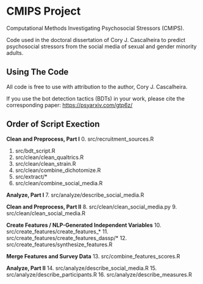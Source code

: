 # CMIPS Project
Computational Methods Investigating Psychosocial Stressors (CMIPS).

Code used in the doctoral dissertation of Cory J. Cascalheira to predict psychosocial stressors from the social media of sexual and gender minority adults.

## Using The Code
All code is free to use with attribution to the author, Cory J. Cascalheira.

If you use the bot detection tactics (BDTs) in your work, please cite the corresponding paper: https://psyarxiv.com/gtp6z/

## Order of Script Exection

**Clean and Preprocess, Part I**
0. src/recruitment_sources.R
1. src/bdt_script.R
2. src/clean/clean_qualtrics.R
3. src/clean/clean_strain.R
4. src/clean/combine_dichotomize.R
5. src/extract/*
6. src/clean/combine_social_media.R

**Analyze, Part I**
7. src/analyze/describe_social_media.R

**Clean and Preprocess, Part II**
8. src/clean/clean_social_media.py
9. src/clean/clean_social_media.R

**Create Features / NLP-Generated Independent Variables**
10. src/create_features/create_features_*
11. src/create_features/create_features_dassp/*
12. src/create_features/synthesize_features.R

**Merge Features and Survey Data**
13. src/combine_features_scores.R

**Analyze, Part II**
14. src/analyze/describe_social_media.R
15. src/analyze/describe_participants.R
16. src/analyze/describe_measures.R
